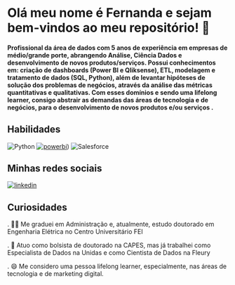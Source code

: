 # Olá meu nome é Fernanda e sejam bem-vindos ao meu repositório! 👋

#### Profissional da área de dados com 5 anos de experiência em empresas de médio/grande porte, abrangendo Análise, Ciência Dados e desenvolvimento de novos produtos/serviços. Possui conhecimentos em: criação de dashboards (Power BI e Qliksense), ETL, modelagem e tratamento de dados (SQL, Python), além de levantar hipóteses de solução dos problemas de negócios, através da análise das métricas quantitativas e qualitativas. Com esses domínios e sendo uma lifelong learner, consigo abstrair as demandas das áreas de tecnologia e de negócios, para o desenvolvimento de novos produtos e/ou serviços .

## Habilidades
![Python](https://img.shields.io/badge/Python-FFD43B?style=for-the-badge&logo=python&logoColor=blue) [<img src='https://img.shields.io/badge/PowerBI-F2C811?style=for-the-badge&logo=Power%20BI&logoColor=white' alt='powerbi' hright ='30'>](https://app.powerbi.com/view?r=eyJrIjoiMTkwZmFkZjgtNTliNS00ODQ3LWJiZjctMDQ5MjFiMzI4ZDg4IiwidCI6ImZkYzJlZjNkLWEzZDEtNDA1OC1hOTA4LTAxMWMxMTcxZTYxNiJ9)) ![Salesforce](https://img.shields.io/badge/Salesforce-00A1E0?style=for-the-badge&logo=Salesforce&logoColor=white)

## Minhas redes sociais
[<img src='https://img.shields.io/badge/LinkedIn-0077B5?style=for-the-badge&logo=linkedin&logoColor=white' alt='linkedin' hright ='30'>](https://www.linkedin.com/in/fernandagoyo/) 
## Curiosidades
. 👩‍🎓 Me graduei em Administração e, atualmente, estudo doutorado em Engenharia Elétrica no Centro Universitário FEI

. 💼 Atuo como bolsista de doutorado na CAPES, mas já trabalhei como Especialista de Dados na Unidas e como Cientista de Dados na Fleury

. 😄 Me considero uma pessoa lifelong learner, especialmente, nas áreas de tecnologia e de marketing digital.
